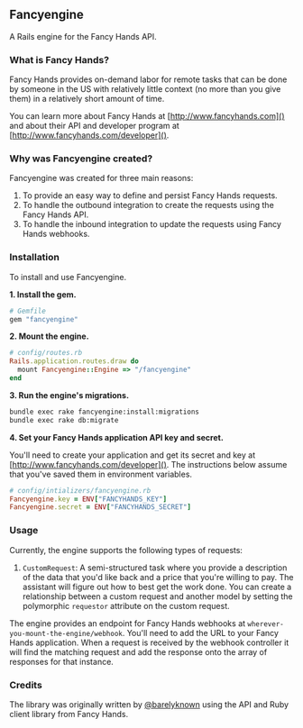 ## Fancyengine

A Rails engine for the Fancy Hands API.

### What is Fancy Hands?

Fancy Hands provides on-demand labor for remote tasks that can be done by someone in the US with relatively little context (no more than you give them) in a relatively short amount of time.

You can learn more about Fancy Hands at [http://www.fancyhands.com]() and about their API and developer program  at [http://www.fancyhands.com/developer]().

### Why was Fancyengine created?

Fancyengine was created for three main reasons:
1. To provide an easy way to define and persist Fancy Hands requests.
2. To handle the outbound integration to create the requests using the Fancy Hands API.
3. To handle the inbound integration to update the requests using Fancy Hands webhooks.

### Installation

To install and use Fancyengine.

**1. Install the gem.**
```ruby
# Gemfile
gem "fancyengine"
```

**2. Mount the engine.**
```ruby
# config/routes.rb
Rails.application.routes.draw do
  mount Fancyengine::Engine => "/fancyengine"
end
```

**3. Run the engine's migrations.**
```bash
bundle exec rake fancyengine:install:migrations
bundle exec rake db:migrate
```

**4. Set your Fancy Hands application API key and secret.**

You'll need to create your application and get its secret and key at [http://www.fancyhands.com/developer](). The instructions below assume that you've saved them in environment variables.

```ruby
# config/intializers/fancyengine.rb
Fancyengine.key = ENV["FANCYHANDS_KEY"]
Fancyengine.secret = ENV["FANCYHANDS_SECRET"]
```

### Usage

Currently, the engine supports the following types of requests:

1. `CustomRequest`: A semi-structured task where you provide a description of the data that you'd like back and a price that you're willing to pay. The assistant will figure out how to best get the work done. You can create a relationship between a custom request and another model by setting the polymorphic `requestor` attribute on the custom request.

The engine provides an endpoint for Fancy Hands webhooks at `wherever-you-mount-the-engine/webhook`. You'll need to add the URL to your Fancy Hands application. When a request is received by the webhook controller it will find the matching request and add the response onto the array of responses for that instance.

### Credits

The library was originally written by [@barelyknown](http://twitter.com/barelyknown) using the API and Ruby client library from Fancy Hands.
